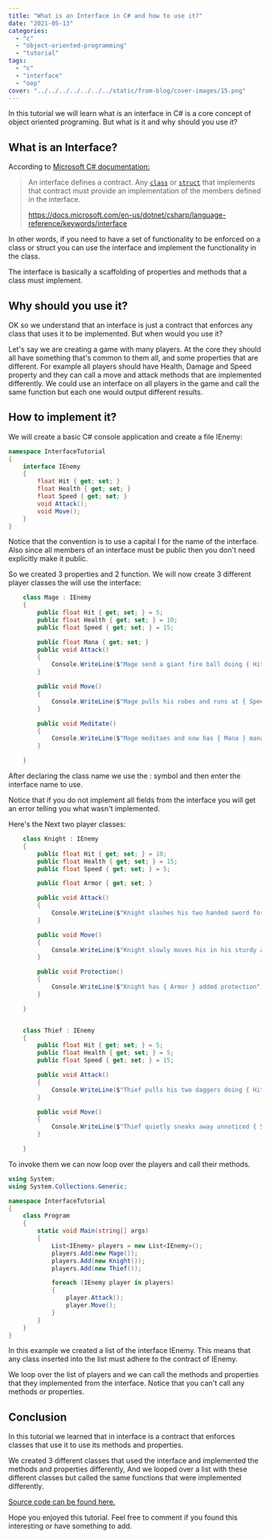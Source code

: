 ```yaml
---
title: "What is an Interface in C# and how to use it?"
date: "2021-05-13"
categories: 
  - "c"
  - "object-oriented-programming"
  - "tutorial"
tags: 
  - "c"
  - "interface"
  - "oop"
cover: "../../../../../../../static/from-blog/cover-images/15.png"  
---
```


In this tutorial we will learn what is an interface in C# is a core concept of object oriented programing. But what is it and why should you use it?

## What is an Interface?

According to [Microsoft C# documentation:](https://docs.microsoft.com/en-us/dotnet/csharp/language-reference/keywords/interface)

> An interface defines a contract. Any [`class`](https://docs.microsoft.com/en-us/dotnet/csharp/language-reference/keywords/class) or [`struct`](https://docs.microsoft.com/en-us/dotnet/csharp/language-reference/builtin-types/struct) that implements that contract must provide an implementation of the members defined in the interface.
> 
> https://docs.microsoft.com/en-us/dotnet/csharp/language-reference/keywords/interface

In other words, if you need to have a set of functionality to be enforced on a class or struct you can use the interface and implement the functionality in the class.

The interface is basically a scaffolding of properties and methods that a class must implement.

## Why should you use it?

OK so we understand that an interface is just a contract that enforces any class that uses it to be implemented. But when would you use it?

Let's say we are creating a game with many players. At the core they should all have something that's common to them all, and some properties that are different. For example all players should have Health, Damage and Speed property and they can call a move and attack methods that are implemented differently. We could use an interface on all players in the game and call the same function but each one would output different results.

## How to implement it?

We will create a basic C# console application and create a file IEnemy:

```csharp
namespace InterfaceTutorial
{
    interface IEnemy
    {
        float Hit { get; set; }
        float Health { get; set; }
        float Speed { get; set; }
        void Attack();
        void Move();
    }
}
```

Notice that the convention is to use a capital I for the name of the interface. Also since all members of an interface must be public then you don't need explicitly make it public.

So we created 3 properties and 2 function. We will now create 3 different player classes the will use the interface:

```csharp
    class Mage : IEnemy
    {
        public float Hit { get; set; } = 5;
        public float Health { get; set; } = 10;
        public float Speed { get; set; } = 15;

        public float Mana { get; set; }
        public void Attack()
        {
            Console.WriteLine($"Mage send a giant fire ball doing { Hit } damage!");
        }

        public void Move()
        {
            Console.WriteLine($"Mage pulls his robes and runs at { Speed } meters away");
        }

        public void Meditate()
        {
            Console.WriteLine($"Mage meditaes and now has { Mana } mana!");
        }

    }
```

After declaring the class name we use the : symbol and then enter the interface name to use.

Notice that if you do not implement all fields from the interface you will get an error telling you what wasn't implemented.

Here's the Next two player classes:

```csharp
    class Knight : IEnemy
    {
        public float Hit { get; set; } = 10;
        public float Health { get; set; } = 15;
        public float Speed { get; set; } = 5;

        public float Armor { get; set; }

        public void Attack()
        {
            Console.WriteLine($"Knight slashes his two handed sword for { Hit } points of damage!");
        }

        public void Move()
        {
            Console.WriteLine($"Knight slowly moves his in his sturdy armor { Speed } meters away");
        }

        public void Protection()
        {
            Console.WriteLine($"Knight has { Armor } added protection");
        }

    }


    class Thief : IEnemy
    {
        public float Hit { get; set; } = 5;
        public float Health { get; set; } = 5;
        public float Speed { get; set; } = 15;

        public void Attack()
        {
            Console.WriteLine($"Thief pulls his two daggers doing { Hit } points of damage!");
        }

        public void Move()
        {
            Console.WriteLine($"Thief quietly sneaks away unnoticed { Speed } meters away");
        }

    }
```

To invoke them we can now loop over the players and call their methods.

```csharp
using System;
using System.Collections.Generic;

namespace InterfaceTutorial
{
    class Program
    {
        static void Main(string[] args)
        {
            List<IEnemy> players = new List<IEnemy>();
            players.Add(new Mage());
            players.Add(new Knight());
            players.Add(new Thief());

            foreach (IEnemy player in players)
            {
                player.Attack();
                player.Move();
            }
        }
    }
}
```

In this example we created a list of the interface IEnemy. This means that any class inserted into the list must adhere to the contract of IEnemy.

We loop over the list of players and we can call the methods and properties that they implemented from the interface. Notice that you can't call any methods or properties.

## Conclusion

In this tutorial we learned that in interface is a contract that enforces classes that use it to use its methods and properties.

We created 3 different classes that used the interface and implemented the methods and properties differently, And we looped over a list with these different classes but called the same functions that were implemented differently.

[Source code can be found here.](https://github.com/ThinkCodePlay/Csharp-Interface-Tutorial)

Hope you enjoyed this tutorial. Feel free to comment if you found this interesting or have something to add.
